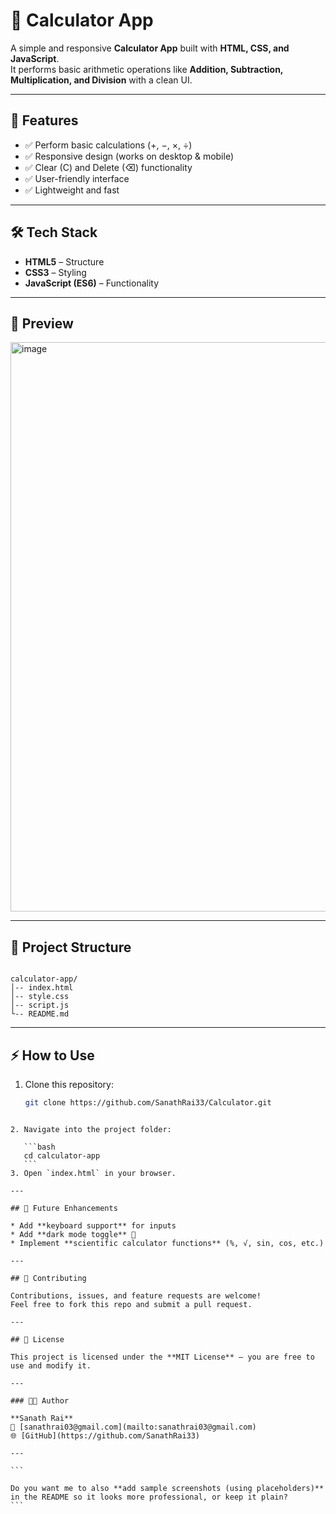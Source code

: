 # 🧮 Calculator App

A simple and responsive **Calculator App** built with **HTML, CSS, and JavaScript**.  
It performs basic arithmetic operations like **Addition, Subtraction, Multiplication, and Division** with a clean UI.

---

## 🚀 Features
- ✅ Perform basic calculations (+, −, ×, ÷)  
- ✅ Responsive design (works on desktop & mobile)  
- ✅ Clear (C) and Delete (⌫) functionality  
- ✅ User-friendly interface  
- ✅ Lightweight and fast  

---

## 🛠️ Tech Stack
- **HTML5** – Structure  
- **CSS3** – Styling  
- **JavaScript (ES6)** – Functionality  

---

## 📸 Preview
<img width="1919" height="911" alt="image" src="https://github.com/user-attachments/assets/043788fe-71c8-4fdc-b273-75859a3d887f" />


---

## 📂 Project Structure
```

calculator-app/
│-- index.html
│-- style.css
│-- script.js
└-- README.md

````

---

## ⚡ How to Use
1. Clone this repository:  
   ```bash
   git clone https://github.com/SanathRai33/Calculator.git
````

2. Navigate into the project folder:

   ```bash
   cd calculator-app
   ```
3. Open `index.html` in your browser.

---

## 🎯 Future Enhancements

* Add **keyboard support** for inputs
* Add **dark mode toggle** 🌙
* Implement **scientific calculator functions** (%, √, sin, cos, etc.)

---

## 🤝 Contributing

Contributions, issues, and feature requests are welcome!
Feel free to fork this repo and submit a pull request.

---

## 📜 License

This project is licensed under the **MIT License** – you are free to use and modify it.

---

### 👨‍💻 Author

**Sanath Rai**
📧 [sanathrai03@gmail.com](mailto:sanathrai03@gmail.com)
🌐 [GitHub](https://github.com/SanathRai33)

---

```

Do you want me to also **add sample screenshots (using placeholders)** in the README so it looks more professional, or keep it plain?
```
